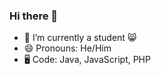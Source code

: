 ### Hi there 👋

- 🌱 I’m currently a student 😸
- 😄 Pronouns: He/Him
- 🖥️ Code: Java, JavaScript, PHP

<!--
**ArmandoHdzBta/ArmandoHdzBta** is a ✨ _special_ ✨ repository because its `README.md` (this file) appears on your GitHub profile.

Here are some ideas to get you started:

- 🔭 I’m currently working on ...
- 🌱 I’m currently learning ...
- 👯 I’m looking to collaborate on ...
- 🤔 I’m looking for help with ...
- 💬 Ask me about ...
- 📫 How to reach me: ...
- 😄 Pronouns: ...
- ⚡ Fun fact: ...
-->
